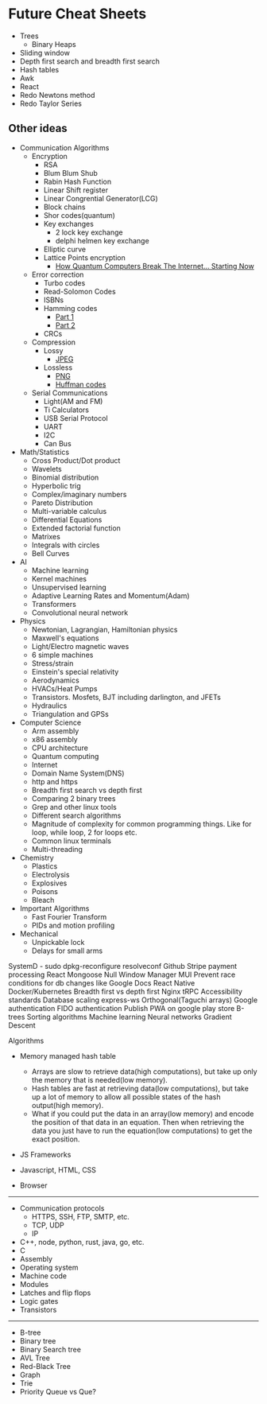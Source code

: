 # Future Cheat Sheets
- Trees
    - Binary Heaps
- Sliding window
- Depth first search and breadth first search
- Hash tables
- Awk
- React
- Redo Newtons method
- Redo Taylor Series

## Other ideas

- Communication Algorithms
    - Encryption
        - RSA
        - Blum Blum Shub
        - Rabin Hash Function
        - Linear Shift register
        - Linear Congrential Generator(LCG)
        - Block chains
        - Shor codes(quantum)
        - Key exchanges
            - 2 lock key exchange
            - delphi helmen key exchange
        - Elliptic curve
        - Lattice Points encryption
            - [How Quantum Computers Break The Internet... Starting Now](https://www.youtube.com/watch?v=-UrdExQW0cs)
    - Error correction
        - Turbo codes
        - Read-Solomon Codes
        - ISBNs
        - Hamming codes
			- [Part 1](https://www.youtube.com/watch?v=X8jsijhllIA)
			- [Part 2](https://www.youtube.com/watch?v=b3NxrZOu_CE)
        - CRCs
    - Compression
		- Lossy
			- [JPEG](https://www.youtube.com/watch?v=0me3guauqOU)
		- Lossless
			- [PNG](https://www.youtube.com/watch?v=EFUYNoFRHQI)
			- [Huffman codes](https://www.youtube.com/watch?v=B3y0RsVCyrw)
    - Serial Communications
        - Light(AM and FM)
        - Ti Calculators
        - USB Serial Protocol
        - UART
        - I2C
        - Can Bus
- Math/Statistics
    - Cross Product/Dot product
    - Wavelets
    - Binomial distribution
    - Hyperbolic trig
    - Complex/imaginary numbers
    - Pareto Distribution
    - Multi-variable calculus
    - Differential Equations
    - Extended factorial function
    - Matrixes
    - Integrals with circles
    - Bell Curves
- AI
    - Machine learning
    - Kernel machines
    - Unsupervised learning
    - Adaptive Learning Rates and Momentum(Adam)
    - Transformers
    - Convolutional neural network
- Physics
    - Newtonian, Lagrangian, Hamiltonian physics
    - Maxwell's equations
    - Light/Electro magnetic waves
    - 6 simple machines
    - Stress/strain
    - Einstein's special relativity
    - Aerodynamics
    - HVACs/Heat Pumps
    - Transistors. Mosfets, BJT including darlington, and JFETs
    - Hydraulics
    - Triangulation and GPSs
- Computer Science
    - Arm assembly
    - x86 assembly
    - CPU architecture
    - Quantum computing
    - Internet
    - Domain Name System(DNS)
    - http and https
    - Breadth first search vs depth first
    - Comparing 2 binary trees
    - Grep and other linux tools
    - Different search algorithms
    - Magnitude of complexity for common programming things. Like for loop, while loop, 2 for loops etc.
    - Common linux terminals
    - Multi-threading
- Chemistry
    - Plastics
    - Electrolysis
    - Explosives
    - Poisons
    - Bleach
- Important Algorithms
    - Fast Fourier Transform
    - PIDs and motion profiling
- Mechanical
    - Unpickable lock
    - Delays for small arms

SystemD
    - sudo dpkg-reconfigure resolveconf
Github
Stripe payment processing
React
Mongoose
Null Window Manager
MUI
Prevent race conditions for db changes like Google Docs
React Native
Docker/Kubernetes
Breadth first vs depth first
Nginx
tRPC
Accessibility standards
Database scaling
express-ws
Orthogonal(Taguchi arrays)
Google authentication
FIDO authentication
Publish PWA on google play store
B-trees
Sorting algorithms
Machine learning
Neural networks
Gradient Descent

Algorithms
- Memory managed hash table
    - Arrays are slow to retrieve data(high computations), but take up only the memory that is needed(low memory).
    - Hash tables are fast at retrieving data(low computations), but take up a lot of memory to allow all possible states of the hash output(high memory).
    - What if you could put the data in an array(low memory) and encode the position of that data in an equation. Then when retrieving the data you just have to run the equation(low computations) to get the exact position.



- JS Frameworks
- Javascript, HTML, CSS
- Browser
---------------------------------------
- Communication protocols
    - HTTPS, SSH, FTP, SMTP, etc.
    - TCP, UDP
    - IP
- C++, node, python, rust, java, go, etc.
- C
- Assembly
- Operating system
- Machine code
- Modules
- Latches and flip flops
- Logic gates
- Transistors
--------------------------------------
- B-tree
- Binary tree
- Binary Search tree
- AVL Tree
- Red-Black Tree
- Graph
- Trie
- Priority Queue vs Que?